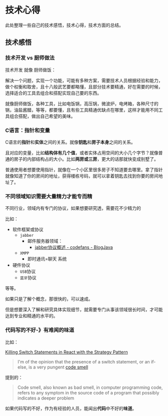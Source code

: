 # 技术心得

此处整理一些自己的技术感悟，技术心得，技术方面的总结。

## 技术感悟

### 技术开发 vs 厨师做法

技术开发 就像 厨师做饭：

解决一个问题，实现一个功能，可能有多种方案，需要技术人员根据经验和能力，做个权衡和取舍，且十八般武艺要都略懂，且部分技术要精通，好在需要的时候，选择适合的工具去组合和搭配实现自己要的东西。

就像厨师做饭，各种工具，比如电饭锅，高压锅，微波炉，电烤箱，各种尺寸的锅，油盐酱醋，等等，都要懂，且有些工具精通优缺点在哪里，这样才能用不同工具组合搭配，做出自己希望的美味。

### C语言：指针和变量

C语言的**指针**和**实体**之间的关系。就像**钥匙**和**房子本身**之间的关系。

且对应的变量，比如**结构体有几个值**，或者实体占用空间的大小几个字节？就像普通的房子的内部结构占的大小。比如**两房或三房**，更大的话那就快变成别墅了。

普通使用者想要使用指针，就像在一个小区里很多房子不知道要去哪里。拿了指针就像知道了你的房间的地址，获得楼栋号码，就可以拿着钥匙去找到你要的房间地址了。

### 不同领域知识需要大量精力才能专而精

不同行业，领域内有专门的协议，如果想要研究透，需要花不少精力的

比如：

* 软件框架或协议
    * `jabber`
        * 邮件服务器领域：
          * [jabber协议概述 - codefans - BlogJava](http://www.blogjava.net/codefans/articles/20022.html)
    * `XMPP`
        * 即时通讯=聊天 系统
* 硬件协议
    * `USB`协议
    * `蓝牙`协议

等等。

如果只是了解个概念，那很快的，可以速成。

但是想要深入了解和研究具体实现细节，就需要专门从事该领域很长时间，才可能达到专业和精通的水平的。

### 代码写的不好-》有难闻的味道

比如：

[Killing Switch Statements in React with the Strategy Pattern](https://glcheetham.name/2016/05/20/killing-switch-statements-in-react-with-the-strategy-pattern/)

> I'm of the opinion that the presence of a switch statement, or an if-else, is a very pungent [code smell](https://en.wikipedia.org/wiki/Code_smell)

提到的：

> Code smell, also known as bad smell, in computer programming code, refers to any symptom in the source code of a program that possibly indicates a deeper problem

如果代码写的不好，作为有经验的人员，能闻出**代码**中不好的**味道**。
